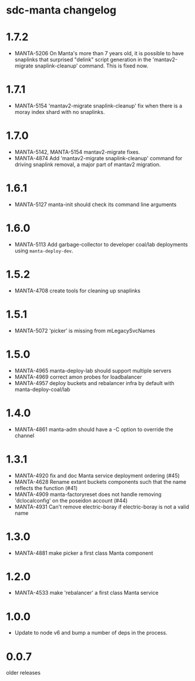# sdc-manta changelog

# 1.7.2

- MANTA-5206 On Manta's more than 7 years old, it is possible to have
  snaplinks that surprised "delink" script generation in the
  'mantav2-migrate snaplink-cleanup' command. This is fixed now.

# 1.7.1

- MANTA-5154 'mantav2-migrate snaplink-cleanup' fix when there is a moray
  index shard with no snaplinks.

# 1.7.0

- MANTA-5142, MANTA-5154 mantav2-migrate fixes.
- MANTA-4874 Add 'mantav2-migrate snaplink-cleanup' command for driving
  snaplink removal, a major part of mantav2 migration.

# 1.6.1

- MANTA-5127 manta-init should check its command line arguments

# 1.6.0

- MANTA-5113 Add garbage-collector to developer coal/lab deployments using
  `manta-deploy-dev`.

# 1.5.2

- MANTA-4708 create tools for cleaning up snaplinks

# 1.5.1

- MANTA-5072 'picker' is missing from mLegacySvcNames

# 1.5.0

- MANTA-4965 manta-deploy-lab should support multiple servers
- MANTA-4969 correct amon probes for loadbalancer
- MANTA-4957 deploy buckets and rebalancer infra by default with manta-deploy-coal/lab

# 1.4.0

- MANTA-4861 manta-adm should have a -C option to override the channel

# 1.3.1

- MANTA-4920 fix and doc Manta service deployment ordering (#45)
- MANTA-4628 Rename extant buckets components such that the name reflects the function (#41)
- MANTA-4909 manta-factoryreset does not handle removing 'dclocalconfig' on the poseidon account (#44)
- MANTA-4931 Can't remove electric-boray if electric-boray is not a valid name

# 1.3.0

- MANTA-4881 make picker a first class Manta component

# 1.2.0

- MANTA-4533 make 'rebalancer' a first class Manta service

# 1.0.0

- Update to node v6 and bump a number of deps in the process.

# 0.0.7

older releases

